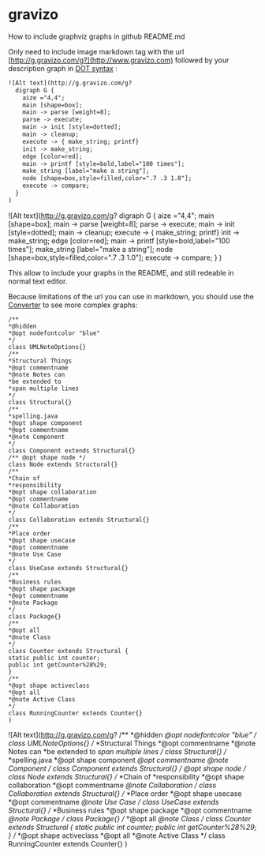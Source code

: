 gravizo
=======

How to include graphviz graphs in github README.md

Only need to include image markdown tag with the url [http://g.gravizo.com/g?](http://www.gravizo.com) followed by your description graph in [DOT syntax](http://en.wikipedia.org/wiki/DOT_(graph_description_language)) :

```html
![Alt text](http://g.gravizo.com/g?
  digraph G {
    aize ="4,4";
    main [shape=box];
    main -> parse [weight=8];
    parse -> execute;
    main -> init [style=dotted];
    main -> cleanup;
    execute -> { make_string; printf}
    init -> make_string;
    edge [color=red];
    main -> printf [style=bold,label="100 times"];
    make_string [label="make a string"];
    node [shape=box,style=filled,color=".7 .3 1.0"];
    execute -> compare;
  }
)
```
![Alt text](http://g.gravizo.com/g?
  digraph G {
    aize ="4,4";
    main [shape=box];
    main -> parse [weight=8];
    parse -> execute;
    main -> init [style=dotted];
    main -> cleanup;
    execute -> { make_string; printf}
    init -> make_string;
    edge [color=red];
    main -> printf [style=bold,label="100 times"];
    make_string [label="make a string"];
    node [shape=box,style=filled,color=".7 .3 1.0"];
    execute -> compare;
  }
)

This allow to include your graphs in the README, and still redeable in normal text editor.

Because limitations of the url you can use in markdown, you should use the <a target='_blank' href='http://www.gravizor.com/#converter'>Converter</a>  to see more complex graphs:

```
/**
*@hidden
*@opt nodefontcolor "blue"
*/
class UMLNoteOptions{}
/**
*Structural Things
*@opt commentname
*@note Notes can
*be extended to
*span multiple lines
*/
class Structural{}
/**
*spelling.java
*@opt shape component
*@opt commentname
*@note Component
*/
class Component extends Structural{}
/** @opt shape node */
class Node extends Structural{}
/**
*Chain of
*responsibility
*@opt shape collaboration
*@opt commentname
*@note Collaboration
*/
class Collaboration extends Structural{}
/**
*Place order
*@opt shape usecase
*@opt commentname
*@note Use Case
*/
class UseCase extends Structural{}
/**
*Business rules
*@opt shape package
*@opt commentname
*@note Package
*/
class Package{}
/**
*@opt all
*@note Class
*/
class Counter extends Structural {
static public int counter;
public int getCounter%28%29;
}
/**
*@opt shape activeclass
*@opt all
*@note Active Class
*/
class RunningCounter extends Counter{}
)
```

![Alt text](http://g.gravizo.com/g?
/**
*@hidden
*@opt nodefontcolor "blue"
*/
class UMLNoteOptions{}
/**
*Structural Things
*@opt commentname
*@note Notes can
*be extended to
*span multiple lines
*/
class Structural{}
/**
*spelling.java
*@opt shape component
*@opt commentname
*@note Component
*/
class Component extends Structural{}
/** @opt shape node */
class Node extends Structural{}
/**
*Chain of
*responsibility
*@opt shape collaboration
*@opt commentname
*@note Collaboration
*/
class Collaboration extends Structural{}
/**
*Place order
*@opt shape usecase
*@opt commentname
*@note Use Case
*/
class UseCase extends Structural{}
/**
*Business rules
*@opt shape package
*@opt commentname
*@note Package
*/
class Package{}
/**
*@opt all
*@note Class
*/
class Counter extends Structural {
static public int counter;
public int getCounter%28%29;
}
/**
*@opt shape activeclass
*@opt all
*@note Active Class
*/
class RunningCounter extends Counter{}
)


